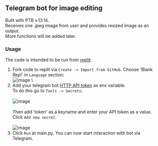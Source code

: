 ## Telegram bot for image editing

Built with PTB v.13.14.  
Receives one .jpeg image from user and provides resized image as an output.  
More functions will be added later.


### Usage
The code is intended to be run from [replit](https://replit.com/~):
1. Fork code to replit via `Create -> Import from GitHub`. Choose 'Blank Repl' in `Language` section:\
![image](https://user-images.githubusercontent.com/116455436/216061237-cdacad3f-66c6-4989-9086-388718065067.png)
\
2. Add your telegram bot [HTTP API token](https://www.siteguarding.com/en/how-to-get-telegram-bot-api-token) as env variable.  
To do this go to `Tools -> Secrets`:\
\
![image](https://user-images.githubusercontent.com/116455436/216042833-c5389e60-806a-4f28-93de-c16793d29c6a.png)
\
\
Then add 'token' as a keyname and enter your API token as a value. Click `Add new secret`.\
\
![image](https://user-images.githubusercontent.com/116455436/216043742-729587c2-5298-46e1-a7d2-13d3cf77d667.png)
3. Click `Run` at main.py. You can now start interaction with bot via Telegram.


